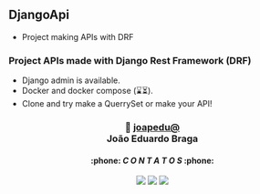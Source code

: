 ## DjangoApi
- Project making APIs with DRF

### Project APIs made with Django Rest Framework (DRF)
- Django admin is available.
- Docker and docker compose (⌛⏳).
- Clone and try make a QuerrySet or make your API!

<h3 align="center"> 👾 <a href="https://github.com/joapedu"><strong>joapedu@</strong></a> <br />João Eduardo Braga</h3>
<h4 align="center">:phone: <i>C O N T A T O S</i> :phone:</h4>
<div align="center">
    <a href = "mailto:joaoeduardobraga2@gmail.com"><img src="https://img.shields.io/badge/-Gmail-F80000?style=for-the-badge&logo=gmail&logoColor=white" target="_blank"></a>
    <a href="https://www.linkedin.com/in/joão-eduardo-braga/" target="_blank"><img src="https://img.shields.io/badge/-LinkedIn-%230077B5?style=for-the-badge&logo=linkedin&logoColor=white" target="_blank"></a>
    <a href="https://wa.me/5584981480327/" target="_blank"><img src="https://img.shields.io/badge/-WhatsApp-4EA94B?style=for-the-badge&logo=WhatsApp&logoColor=white" target="_blank"></a>
</div>
